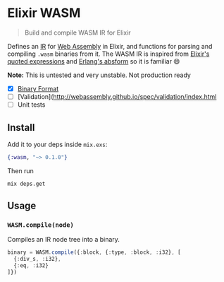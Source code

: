 
# Elixir WASM

> Build and compile WASM IR for Elixir

Defines an [IR](https://en.wikipedia.org/wiki/Intermediate_representation) for [Web Assembly](http://webassembly.org/) in Elixir, and functions for parsing and compiling `.wasm` binaries from it.  The WASM IR is inspired from [Elixir's quoted expressions](http://elixir-lang.org/getting-started/meta/quote-and-unquote.html) and [Erlang's absform](http://erlang.org/doc/apps/erts/absform.html) so it is familiar :smile:

**Note:** This is untested and very unstable.  Not production ready

 - [x] [Binary Format](http://webassembly.github.io/spec/binary)
 - [ ] [Validation](http://webassembly.github.io/spec/validation/index.html
 - [ ] Unit tests

## Install

Add it to your deps inside `mix.exs`:

```elixir
{:wasm, "~> 0.1.0"}
```

Then run

```sh
mix deps.get
```

## Usage

### `WASM.compile(node)`

Compiles an IR node tree into a binary.

```js
binary = WASM.compile({:block, {:type, :block, :i32}, [
  {:div_s, :i32},
  {:eq, :i32}
]})
```
